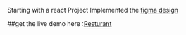 Starting with a react Project
Implemented the [figma design](https://www.figma.com/file/yvClSI9AZBRX8UaaGEByF3/Modern-UI%2FUX%3A-Gericht?node-id=0%3A21)

##get the live demo here :[Resturant](https://bikrantbdr.github.io/react-gericht-page/)